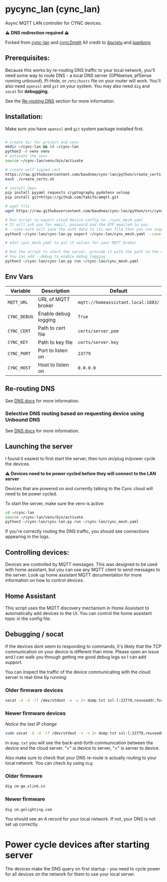 # pycync_lan (cync_lan)

Async MQTT LAN controller for CYNC devices. 

:warning: **DNS redirection required** :warning:

Forked from [cync-lan](https://github.com/iburistu/cync-lan) and [cync2mqtt](https://github.com/juanboro/cync2mqtt) 
All credit to [iburistu](https://github.com/iburistu) and [juanboro](https://github.com/juanboro)

## Prerequisites:

Because this works by re-routing DNS traffic to your local network, you'll need some 
way to route DNS - a local DNS server (OPNsense, pfSense running unbound), Pi-Hole, or `/etc/hosts` file on your router 
will work. You'll also need `openssl` and `git` on your system. You may also need `dig` and `socat` for **debugging**.

See the [Re-routing DNS](#re-routing-dns) section for more information.

## Installation:

Make sure you have `openssl` and `git` system package installed first.

```bash

# Create dir for project and venv
mkdir ~/cync-lan && cd ~/cync-lan
python3 -m venv venv
# activate the venv
source ~/cync-lan/venv/bin/activate

# create self signed cert
https://raw.githubusercontent.com/baudneo/cync-lan/python/create_certs.sh
bash ./create_certs.sh

# install deps
pip install pyyaml requests cryptography pydotenv uvloop
pip install git+https://github.com/Yakifo/amqtt.git

# wget file
wget https://raw.githubusercontent.com/baudneo/cync-lan/python/src/cync-lan.py

# Run script to export cloud device config to ./cync_mesh.yaml
# It will ask you for email, password and the OTP emailed to you.
# --save-auth will save the auth data to its own file that you can supply to the export command using --auth <auth file>
python3 ~/cync-lan/cync-lan.py export ~/cync-lan/cync_mesh.yaml --save-auth

# edit cync_mesh.yaml to put it values for your MQTT broker

# Run the script to start the server, provide it with the path to the config file
# You can add --debug to enable debug logging
python3 ~/cync-lan/cync-lan.py run ~/cync-lan/cync_mesh.yaml
```

## Env Vars

| Variable     | Description          | Default                            |
|--------------|----------------------|------------------------------------|
| `MQTT_URL`   | URL of MQTT broker   | `mqtt://homeassistant.local:1883/` |
| `CYNC_DEBUG` | Enable debug logging | `True`                             |
| `CYNC_CERT`  | Path to cert file    | `certs/server.pem`                 |
| `CYNC_KEY`   | Path to key file     | `certs/server.key`                 |
| `CYNC_PORT`  | Port to listen on    | `23779`                            |
| `CYNC_HOST`  | Host to listen on    | `0.0.0.0`                          |


## Re-routing DNS
See [DNS docs](docs/DNS.md) for more information.

### Selective DNS routing based on requesting device using Unbound DNS
See [DNS docs](docs/DNS.md) for more information.


## Launching the server

I found it easiest to first start the server, then turn on/plug in/power cycle the devices.

:warning: **Devices need to be power cycled before they will connect to the LAN server**

Devices that are powered on and currently talking to the Cync cloud will need to be power cycled. 

To start the server, make sure the venv is active:

```bash
cd ~/cync-lan
source ~/cync-lan/venv/bin/activate
python3 ~/cync-lan/cync-lan.py run ~/cync-lan/cync_mesh.yaml
```

If you're correctly routing the DNS traffic, you should see connections appearing in the logs.

## Controlling devices:

Devices are controlled by MQTT messages. This was designed to be used with home assistant, but you can use any MQTT client to send messages to the server.
Look up home assistant MQTT documentation for more information on how to control devices.

## Home Assistant

This script uses the MQTT discovery mechanism in Home Assistant to automatically add devices to the UI.
You can control the home assistant topic in the config file.

## Debugging / socat

If the devices dont seem to responding to commands, it's likely that the TCP communication on your
device is different than mine. Please open an issue and I can walk you through getting me good debug logs so 
I can add support.

You can inspect the traffic of the device communicating 
with the cloud server in real-time by running:

### Older firmware devices

```bash
socat -d -d -lf /dev/stdout -x -v 2> dump.txt ssl-l:23779,reuseaddr,fork,cert=certs/server.pem,verify=0 openssl:34.73.130.191:23779,verify=0
```

### Newer firmware devices

*Notice the last IP change*
```bash
sudo socat -d -d -lf /dev/stdout -x -v 2> dump.txt ssl-l:23779,reuseaddr,fork,cert=certs/server.pem,verify=0 openssl:35.196.85.236:23779,verify=0
```

in `dump.txt` you will see the back-and-forth communication between the device and the cloud server. ">" is device to server, "<" is server to device.

Also make sure to check that your DNS re-route is actually routing to your local network. You can check by using `dig`:

### Older firmware

```bash
dig cm-ge.xlink.cn
```

### Newer firmware

```bash
dig cm.gelighting.com
```

You should see an A record for your local network. If not, your DNS is not set up correctly.

# Power cycle devices after starting server
The devices make the DNS query on first startup - you need to cycle power for all devices on the network for them to use your local server.
